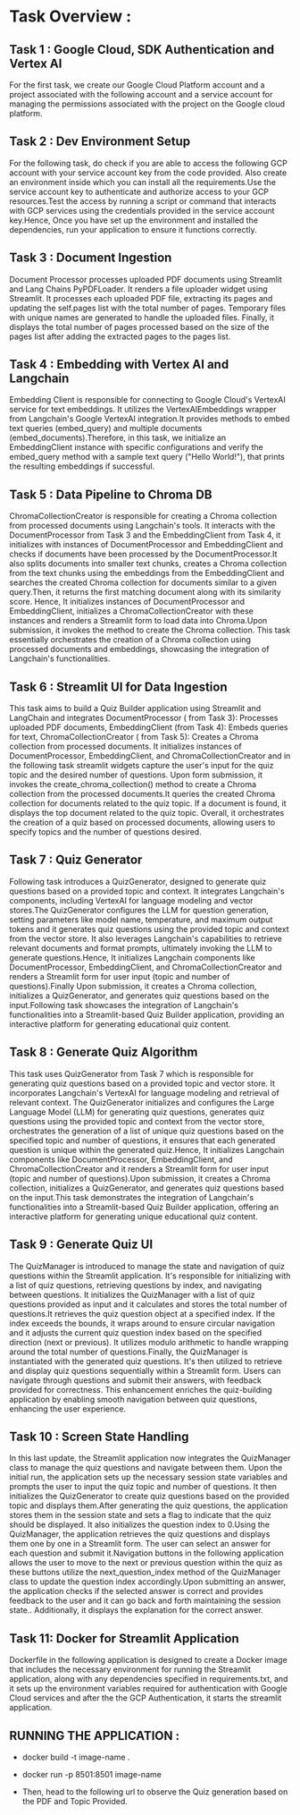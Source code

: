 # Task Overview :
## Task 1 : Google Cloud, SDK Authentication and Vertex AI
For the first task, we create our Google Cloud Platform account and a project associated with the following account and a service account for managing the permissions associated with the project on the Google cloud platform.
## Task 2 : Dev Environment Setup
For the following task, do check if you are able to access the following GCP account with your service account key from the code provided. Also create an environment inside which you can install all the requirements.Use the service account key to authenticate and authorize access to your GCP resources.Test the access by running a script or command that interacts with GCP services using the credentials provided in the service account key.Hence, Once you have set up the environment and installed the dependencies, run your application to ensure it functions correctly.
## Task 3 : Document Ingestion
Document Processor processes uploaded PDF documents using Streamlit and Lang Chains PyPDFLoader. It renders a file uploader widget using Streamlit. It processes each uploaded PDF file, extracting its pages and updating the self.pages list with the total number of pages. Temporary files with unique names are generated to handle the uploaded files. Finally, it displays the total number of pages processed based on the size of the pages list after adding the extracted pages to the pages list.
## Task 4 : Embedding with Vertex AI and Langchain
Embedding Client is responsible for connecting to Google Cloud's VertexAI service for text embeddings. It utilizes the VertexAIEmbeddings wrapper from Langchain's Google VertexAI integration.It provides methods to embed text queries (embed_query) and multiple documents (embed_documents).Therefore, in this task, we initialize an EmbeddingClient instance with specific configurations and verify the embed_query method with a sample text query ("Hello World!"), that prints the resulting embeddings if successful.
## Task 5 : Data Pipeline to Chroma DB
ChromaCollectionCreator is responsible for creating a Chroma collection from processed documents using Langchain's tools. It interacts with the DocumentProcessor from Task 3 and the EmbeddingClient from Task 4, it initializes with instances of DocumentProcessor and EmbeddingClient and checks if documents have been processed by the DocumentProcessor.It also splits documents into smaller text chunks, creates a Chroma collection from the text chunks using the embeddings from the EmbeddingClient and searches the created Chroma collection for documents similar to a given query.Then, it returns the first matching document along with its similarity score. Hence, It initializes instances of DocumentProcessor and EmbeddingClient, initializes a ChromaCollectionCreator with these instances and renders a Streamlit form to load data into Chroma.Upon submission, it invokes the method to create the Chroma collection. This task essentially orchestrates the creation of a Chroma collection using processed documents and embeddings, showcasing the integration of Langchain's functionalities.
## Task 6 : Streamlit UI for Data Ingestion
This task aims to build a Quiz Builder application using Streamlit and LangChain and integrates DocumentProcessor ( from Task 3): Processes uploaded PDF documents, EmbeddingClient (from Task 4): Embeds queries for text, ChromaCollectionCreator ( from Task 5): Creates a Chroma collection from processed documents. It initializes instances of DocumentProcessor, EmbeddingClient, and ChromaCollectionCreator and in the following task streamlit widgets capture the user's input for the quiz topic and the desired number of questions. Upon form submission, it invokes the create_chroma_collection() method to create a Chroma collection from the processed documents.It queries the created Chroma collection for documents related to the quiz topic. If a document is found, it displays the top document related to the quiz topic. Overall, it orchestrates the creation of a quiz based on processed documents, allowing users to specify topics and the number of questions desired. 
## Task 7 : Quiz Generator
Following task introduces a QuizGenerator, designed to generate quiz questions based on a provided topic and context. It integrates Langchain's components, including VertexAI for language modeling and vector stores.The QuizGenerator configures the LLM for question generation, setting parameters like model name, temperature, and maximum output tokens and it generates quiz questions using the provided topic and context from the vector store. It also leverages Langchain's capabilities to retrieve relevant documents and format prompts, ultimately invoking the LLM to generate questions.Hence, It initializes Langchain components like DocumentProcessor, EmbeddingClient, and ChromaCollectionCreator and renders a Streamlit form for user input (topic and number of questions).Finally Upon submission, it creates a Chroma collection, initializes a QuizGenerator, and generates quiz questions based on the input.Following task showcases the integration of Langchain's functionalities into a Streamlit-based Quiz Builder application, providing an interactive platform for generating educational quiz content.
## Task 8 : Generate Quiz Algorithm
This task uses QuizGenerator from Task 7 which is responsible for generating quiz questions based on a provided topic and vector store. It incorporates Langchain's VertexAI for language modeling and retrieval of relevant context. The QuizGenerator initializes and configures the Large Language Model (LLM) for generating quiz questions, generates quiz questions using the provided topic and context from the vector store, orchestrates the generation of a list of unique quiz questions based on the specified topic and number of questions, it ensures that each generated question is unique within the generated quiz.Hence, It initializes Langchain components like DocumentProcessor, EmbeddingClient, and ChromaCollectionCreator and it renders a Streamlit form for user input (topic and number of questions).Upon submission, it creates a Chroma collection, initializes a QuizGenerator, and generates quiz questions based on the input.This task demonstrates the integration of Langchain's functionalities into a Streamlit-based Quiz Builder application, offering an interactive platform for generating unique educational quiz content.
## Task 9 : Generate Quiz UI
The QuizManager is introduced to manage the state and navigation of quiz questions within the Streamlit application. It's responsible for initializing with a list of quiz questions, retrieving questions by index, and navigating between questions. It initializes the QuizManager with a list of quiz questions provided as input and it calculates and stores the total number of questions.It retrieves the quiz question object at a specified index. If the index exceeds the bounds, it wraps around to ensure circular navigation and it adjusts the current quiz question index based on the specified direction (next or previous). It utilizes modulo arithmetic to handle wrapping around the total number of questions.Finally, the QuizManager is instantiated with the generated quiz questions. It's then utilized to retrieve and display quiz questions sequentially within a Streamlit form. Users can navigate through questions and submit their answers, with feedback provided for correctness. This enhancement enriches the quiz-building application by enabling smooth navigation between quiz questions, enhancing the user experience.
## Task 10 : Screen State Handling
In this last update, the Streamlit application now integrates the QuizManager class to manage the quiz questions and navigate between them. Upon the initial run, the application sets up the necessary session state variables and prompts the user to input the quiz topic and number of questions. It then initializes the QuizGenerator to create quiz questions based on the provided topic and displays them.After generating the quiz questions, the application stores them in the session state and sets a flag to indicate that the quiz should be displayed. It also initializes the question index to 0.Using the QuizManager, the application retrieves the quiz questions and displays them one by one in a Streamlit form. The user can select an answer for each question and submit it.Navigation buttons in the following application allows the user to move to the next or previous question within the quiz as these buttons utilize the next_question_index method of the QuizManager class to update the question index accordingly.Upon submitting an answer, the application checks if the selected answer is correct and provides feedback to the user and it can go back and forth maintaining the session state.. Additionally, it displays the explanation for the correct answer.
## Task 11: Docker for Streamlit Application
Dockerfile in the following application is designed to create a Docker image that includes the necessary environment for running the Streamlit application, along with any dependencies specified in requirements.txt, and it sets up the environment variables required for authentication with Google Cloud services and after the the GCP Authentication, it starts the streamlit application.

## RUNNING THE APPLICATION : 

- docker build -t image-name .
- docker run -p 8501:8501 image-name

- Then, head to the following url to observe the Quiz generation based on the PDF and Topic Provided.


